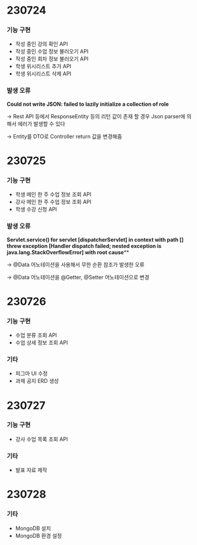 # 230724

### 기능 구현

- 작성 중인 강의 확인 API
- 작성 중인 수업 정보 불러오기 API
- 작성 중인 회차 정보 불러오기 API
- 학생 위시리스트 추가 API
- 학생 위시리스트 삭제 API

### 발생 오류

**Could not write JSON: failed to lazily initialize a collection of role**

→ Rest API 등에서 ResponseEntity<Entity> 등의 리턴 값이 존재 할 경우 Json parser에 의해서 에러가 발생할 수 있다

→ Entity를 DTO로 Controller return 값을 변경해줌


# 230725

### 기능 구현

- 학생 메인 한 주 수업 정보 조회 API
- 강사 메인 한 주 수업 정보 조회 API
- 학생 수강 신청 API

### 발생 오류

**Servlet.service() for servlet [dispatcherServlet] in context with path [] threw exception [Handler dispatch failed; nested exception is java.lang.StackOverflowError] with root cause****

→ @Data 어노테이션을 사용해서 무한 순환 참조가 발생한 오류

→ @Data 어노테이션을 @Getter, @Setter 어노테이션으로 변경


# 230726

### 기능 구현

- 수업 분류 조회 API
- 수업 상세 정보 조회 API

### 기타

- 피그마 UI 수정
- 과제 공지 ERD 생성

# 230727

### 기능 구현

- 강사 수업 목록 조회 API

### 기타

- 발표 자료 제작

# 230728

### 기타

- MongoDB 설치
- MongoDB 환경 설정
